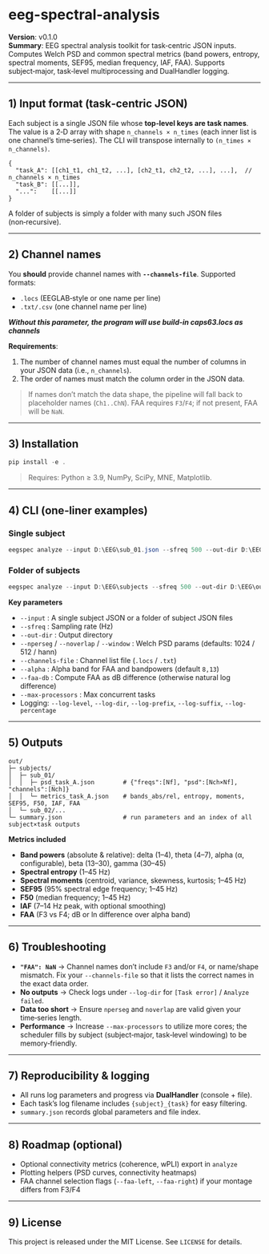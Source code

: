 # eeg-spectral-analysis

**Version**: v0.1.0  
**Summary**: EEG spectral analysis toolkit for task‑centric JSON inputs. Computes Welch PSD and common spectral metrics (band powers, entropy, spectral moments, SEF95, median frequency, IAF, FAA). Supports subject‑major, task‑level multiprocessing and DualHandler logging.

---

## 1) Input format (task‑centric JSON)

Each subject is a single JSON file whose **top‑level keys are task names**. The value is a 2‑D array with shape `n_channels × n_times` (each inner list is one channel’s time‑series). The CLI will transpose internally to `(n_times × n_channels)`.

```jsonc
{
  "task_A": [[ch1_t1, ch1_t2, ...], [ch2_t1, ch2_t2, ...], ...],  // n_channels × n_times
  "task_B": [[...]],
  "...":    [[...]]
}
```

A folder of subjects is simply a folder with many such JSON files (non‑recursive).

---

## 2) Channel names

You **should** provide channel names with **`--channels-file`**. Supported formats:

- `.locs` (EEGLAB‑style or one name per line)  
- `.txt/.csv` (one channel name per line)

***Without this parameter, the program will use build-in caps63.locs as channels***

**Requirements**:
1. The number of channel names must equal the number of columns in your JSON data (i.e., `n_channels`).  
2. The order of names must match the column order in the JSON data.

> If names don’t match the data shape, the pipeline will fall back to placeholder names (`Ch1..ChN`). FAA requires `F3`/`F4`; if not present, FAA will be `NaN`.

---

## 3) Installation

```powershell
pip install -e .
```

> Requires: Python ≥ 3.9, NumPy, SciPy, MNE, Matplotlib.

---

## 4) CLI (one‑liner examples)

### Single subject
```powershell
eegspec analyze --input D:\EEG\sub_01.json --sfreq 500 --out-dir D:\EEG\out --nperseg 1024 --noverlap 512 --window hann --channels-file D:\EEG\caps63.locs --alpha 8,13 --faa-db --max-processors 8 --log-level DEBUG --log-dir D:\EEG\out\.logs --log-prefix run_ --log-suffix _alpha --log-percentage 0.8
```

### Folder of subjects
```powershell
eegspec analyze --input D:\EEG\subjects --sfreq 500 --out-dir D:\EEG\out --nperseg 1024 --noverlap 512 --window hann --channels-file D:\EEG\caps63.locs --alpha 8,13 --faa-db --max-processors 8 --log-level INFO --log-dir D:\EEG\out\.logs
```

**Key parameters**

- `--input` : A single subject JSON or a folder of subject JSON files  
- `--sfreq` : Sampling rate (Hz)  
- `--out-dir` : Output directory  
- `--nperseg` / `--noverlap` / `--window` : Welch PSD params (defaults: 1024 / 512 / hann)  
- `--channels-file` : Channel list file (`.locs` / `.txt`)  
- `--alpha` : Alpha band for FAA and bandpowers (default `8,13`)  
- `--faa-db` : Compute FAA as dB difference (otherwise natural log difference)  
- `--max-processors` : Max concurrent tasks  
- Logging: `--log-level`, `--log-dir`, `--log-prefix`, `--log-suffix`, `--log-percentage`

---

## 5) Outputs

```
out/
├─ subjects/
│  ├─ sub_01/
│  │  ├─ psd_task_A.json        # {"freqs":[Nf], "psd":[Nch×Nf], "channels":[Nch]}
│  │  └─ metrics_task_A.json    # bands_abs/rel, entropy, moments, SEF95, F50, IAF, FAA
│  └─ sub_02/...
└─ summary.json                 # run parameters and an index of all subject×task outputs
```

**Metrics included**

- **Band powers** (absolute & relative): delta (1–4), theta (4–7), alpha (α, configurable), beta (13–30), gamma (30–45)  
- **Spectral entropy** (1–45 Hz)  
- **Spectral moments** (centroid, variance, skewness, kurtosis; 1–45 Hz)  
- **SEF95** (95% spectral edge frequency; 1–45 Hz)  
- **F50** (median frequency; 1–45 Hz)  
- **IAF** (7–14 Hz peak, with optional smoothing)  
- **FAA** (F3 vs F4; dB or ln difference over alpha band)

---

## 6) Troubleshooting

- **`"FAA": NaN`** → Channel names don’t include `F3` and/or `F4`, or name/shape mismatch. Fix your `--channels-file` so that it lists the correct names in the exact data order.  
- **No outputs** → Check logs under `--log-dir` for `[Task error]` / `Analyze failed`.  
- **Data too short** → Ensure `nperseg` and `noverlap` are valid given your time‑series length.  
- **Performance** → Increase `--max-processors` to utilize more cores; the scheduler fills by subject (subject‑major, task‑level windowing) to be memory‑friendly.

---

## 7) Reproducibility & logging

- All runs log parameters and progress via **DualHandler** (console + file).  
- Each task’s log filename includes `{subject}_{task}` for easy filtering.  
- `summary.json` records global parameters and file index.

---

## 8) Roadmap (optional)

- Optional connectivity metrics (coherence, wPLI) export in `analyze`  
- Plotting helpers (PSD curves, connectivity heatmaps)  
- FAA channel selection flags (`--faa-left`, `--faa-right`) if your montage differs from F3/F4

---

## 9) License

This project is released under the MIT License. See `LICENSE` for details.

